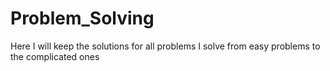 # Problem_Solving
Here I will keep the solutions for all problems I solve from easy problems to the complicated ones
